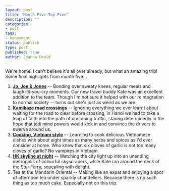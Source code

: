 ```yaml
---
layout: post
title: "Month Five Top Five"
description: ""
categories:
- post
tags:
- honeyment
status: publish
type: post
published: true
author: Joanna Heald
---
```


We're home! I can't believe it's all over already, but what an amazing trip! Some final highlights from month five...

1. **[Jo, Joe & Jones](/posts/dear-kate/)** -- Bonding over sweaty knees, regular meals and laugh-til-you-cry moments. Our new travel buddy Kate was an excellent addition to the team. Though I'm not sure it helped with our reintegration to normal society -- turns out she's just as weird as we are.
1. **[Kamikaze road crossings](/posts/crazy-hanoi/)** -- Ignoring everything we ever learnt about waiting for the road to clear before crossing, in Hanoi we had to take a leap of faith into the path of oncoming traffic, staring determinedly in the hope that jedi mind powers would kick in and convince the drivers to swerve around us.
1. **[Cooking, Vietnam style](/posts/sweaty-tailoring/)** -- Learning to cook delicious Vietnamese dishes with about eight times as many herbs and spices as I'd ever consider at home. Who knew that six cloves of garlic is not too many cloves of garlic? No vampires in Vietnam.
1. **[HK skyline at night](/posts/people-everywhere/)** -- Watching the city light up into an unending metropolis of colourful skyscrapers, while Kate ran around the deck of the Star Ferry, squealing with delight.
1. Tea at the Mandarin Oriental -- Making like an expat and enjoying a spot of afternoon tea under sparkly chandeliers. Because there is no such thing as too much cake. Especially not on this trip.
